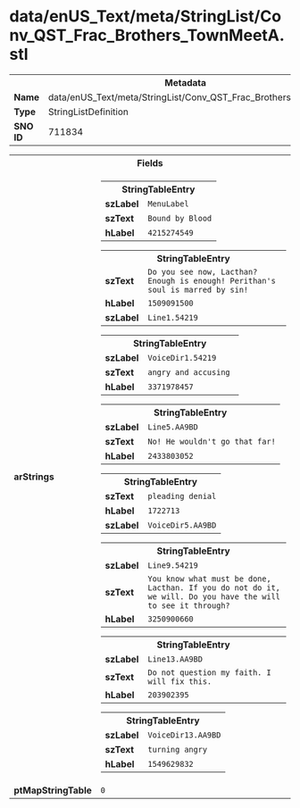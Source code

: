 <h1>data/enUS_Text/meta/StringList/Conv_QST_Frac_Brothers_TownMeetA.stl</h1><table><tr><th colspan="100%">Metadata</th></tr><tr><td><b>Name</b></td><td>data/enUS_Text/meta/StringList/Conv_QST_Frac_Brothers_TownMeetA.stl</td></tr><tr><td><b>Type</b></td><td>StringListDefinition</td></tr><tr><td><b>SNO ID</b></td><td>711834</td></tr></table>

<table><tr><th colspan="100%">Fields</th></tr><tr><td><b>arStrings</b></td><td><table><tr><th colspan="100%">StringTableEntry</th></tr><tr><td><b>szLabel</b></td><td><code>MenuLabel</code></td></tr><tr><td><b>szText</b></td><td><code>Bound by Blood</code></td></tr><tr><td><b>hLabel</b></td><td><code>4215274549</code></td></tr></table>


<table><tr><th colspan="100%">StringTableEntry</th></tr><tr><td><b>szText</b></td><td><code>Do you see now, Lacthan? Enough is enough! Perithan's soul is marred by sin!</code></td></tr><tr><td><b>hLabel</b></td><td><code>1509091500</code></td></tr><tr><td><b>szLabel</b></td><td><code>Line1.54219</code></td></tr></table>


<table><tr><th colspan="100%">StringTableEntry</th></tr><tr><td><b>szLabel</b></td><td><code>VoiceDir1.54219</code></td></tr><tr><td><b>szText</b></td><td><code>angry and accusing </code></td></tr><tr><td><b>hLabel</b></td><td><code>3371978457</code></td></tr></table>


<table><tr><th colspan="100%">StringTableEntry</th></tr><tr><td><b>szLabel</b></td><td><code>Line5.AA9BD</code></td></tr><tr><td><b>szText</b></td><td><code>No! He wouldn't go that far!</code></td></tr><tr><td><b>hLabel</b></td><td><code>2433803052</code></td></tr></table>


<table><tr><th colspan="100%">StringTableEntry</th></tr><tr><td><b>szText</b></td><td><code>pleading denial</code></td></tr><tr><td><b>hLabel</b></td><td><code>1722713</code></td></tr><tr><td><b>szLabel</b></td><td><code>VoiceDir5.AA9BD</code></td></tr></table>


<table><tr><th colspan="100%">StringTableEntry</th></tr><tr><td><b>szLabel</b></td><td><code>Line9.54219</code></td></tr><tr><td><b>szText</b></td><td><code>You know what must be done, Lacthan. If you do not do it, we will. Do you have the will to see it through?</code></td></tr><tr><td><b>hLabel</b></td><td><code>3250900660</code></td></tr></table>


<table><tr><th colspan="100%">StringTableEntry</th></tr><tr><td><b>szLabel</b></td><td><code>Line13.AA9BD</code></td></tr><tr><td><b>szText</b></td><td><code>Do not question my faith. I will fix this.</code></td></tr><tr><td><b>hLabel</b></td><td><code>203902395</code></td></tr></table>


<table><tr><th colspan="100%">StringTableEntry</th></tr><tr><td><b>szLabel</b></td><td><code>VoiceDir13.AA9BD</code></td></tr><tr><td><b>szText</b></td><td><code>turning angry</code></td></tr><tr><td><b>hLabel</b></td><td><code>1549629832</code></td></tr></table>


</td></tr><tr><td><b>ptMapStringTable</b></td><td><code>0</code></td></tr></table>

